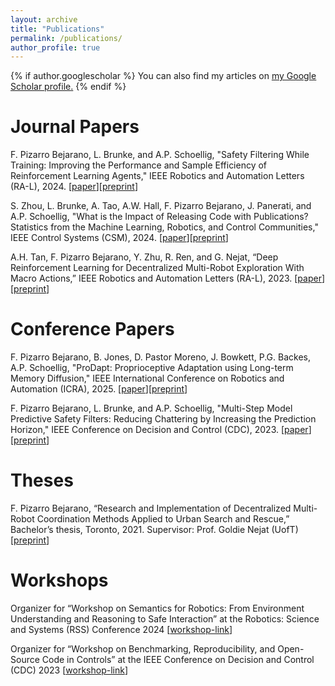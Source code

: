 ```yaml
---
layout: archive
title: "Publications"
permalink: /publications/
author_profile: true
---
```


{% if author.googlescholar %}
  You can also find my articles on <u><a href="{{author.googlescholar}}">my Google Scholar profile</a>.</u>
{% endif %}

<!-- {% include base_path %} -->

<!-- {% for post in site.publications reversed %}
  {% include archive-single.html %}
{% endfor %} -->


Journal Papers
======
F. Pizarro Bejarano, L. Brunke, and A.P. Schoellig, "Safety Filtering While Training: Improving the Performance and Sample Efficiency of Reinforcement Learning Agents," IEEE Robotics and Automation Letters (RA-L), 2024. [[paper](https://ieeexplore.ieee.org/document/10778608)][[preprint](https://arxiv.org/abs/2410.11671)]

S. Zhou, L. Brunke, A. Tao, A.W. Hall, F. Pizarro Bejarano, J. Panerati, and A.P. Schoellig, "What is the Impact of Releasing Code with Publications? Statistics from the Machine Learning, Robotics, and Control Communities," IEEE Control Systems (CSM), 2024. [[paper](https://ieeexplore.ieee.org/document/10621946)][[preprint](https://arxiv.org/abs/2308.10008)]

A.H. Tan, F. Pizarro Bejarano, Y. Zhu, R. Ren, and G. Nejat, “Deep Reinforcement Learning for
Decentralized Multi-Robot Exploration With Macro Actions,” IEEE Robotics and Automation Letters (RA-L), 2023. [[paper](https://ieeexplore.ieee.org/document/9963690)][[preprint](https://arxiv.org/abs/2110.02181)]


Conference Papers
======
F. Pizarro Bejarano, B. Jones, D. Pastor Moreno, J. Bowkett, P.G. Backes, A.P. Schoellig, "ProDapt: Proprioceptive Adaptation using Long-term Memory Diffusion," IEEE International Conference on Robotics and Automation (ICRA), 2025. [[paper](https://ieeexplore.ieee.org/document/10383734)][[preprint](https://arxiv.org/abs/2309.11453)]

F. Pizarro Bejarano, L. Brunke, and A.P. Schoellig, "Multi-Step Model Predictive Safety Filters: Reducing Chattering by Increasing the Prediction Horizon," IEEE Conference on Decision and Control (CDC), 2023. [[paper](https://ieeexplore.ieee.org/document/10383734)][[preprint](https://arxiv.org/abs/2309.11453)]


Theses
======
F. Pizarro Bejarano, “Research and Implementation of Decentralized Multi-Robot Coordination Methods Applied to Urban Search and Rescue,” Bachelor’s thesis, Toronto, 2021.
Supervisor: Prof. Goldie Nejat (UofT)
[[preprint](../files/Final_Report.pdf)]


Workshops
======
Organizer for “Workshop on Semantics for Robotics: From Environment Understanding and Reasoning to Safe Interaction” at the Robotics: Science and Systems (RSS) Conference 2024
[[workshop-link](https://www.dynsyslab.org/rss24-workshop-on-semantics-for-robotics/)]

Organizer for “Workshop on Benchmarking, Reproducibility, and Open-Source Code in
Controls” at the IEEE Conference on Decision and Control (CDC) 2023
[[workshop-link](https://www.dynsyslab.org/cdc-2023-workshop-on-benchmarking-reproducibility-and-open-source-code-in-controls/)]
